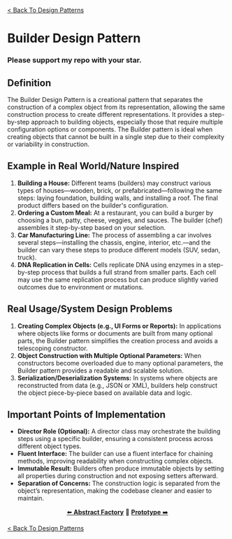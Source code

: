 [< Back To Design Patterns](../../../)

# Builder Design Pattern
### Please support my repo with your star.

## Definition
The Builder Design Pattern is a creational pattern that separates the construction of a complex object from its representation, allowing the same construction process to create different representations. It provides a step-by-step approach to building objects, especially those that require multiple configuration options or components. The Builder pattern is ideal when creating objects that cannot be built in a single step due to their complexity or variability in construction.

## Example in Real World/Nature Inspired
1. **Building a House:** Different teams (builders) may construct various types of houses—wooden, brick, or prefabricated—following the same steps: laying foundation, building walls, and installing a roof. The final product differs based on the builder's configuration.
2. **Ordering a Custom Meal:** At a restaurant, you can build a burger by choosing a bun, patty, cheese, veggies, and sauces. The builder (chef) assembles it step-by-step based on your selection.
3. **Car Manufacturing Line:** The process of assembling a car involves several steps—installing the chassis, engine, interior, etc.—and the builder can vary these steps to produce different models (SUV, sedan, truck).
4. **DNA Replication in Cells:** Cells replicate DNA using enzymes in a step-by-step process that builds a full strand from smaller parts. Each cell may use the same replication process but can produce slightly varied outcomes due to environment or mutations.

## Real Usage/System Design Problems
1. **Creating Complex Objects (e.g., UI Forms or Reports):** In applications where objects like forms or documents are built from many optional parts, the Builder pattern simplifies the creation process and avoids a telescoping constructor.
2. **Object Construction with Multiple Optional Parameters:** When constructors become overloaded due to many optional parameters, the Builder pattern provides a readable and scalable solution.
3. **Serialization/Deserialization Systems:** In systems where objects are reconstructed from data (e.g., JSON or XML), builders help construct the object piece-by-piece based on available data and logic.

## Important Points of Implementation
- **Director Role (Optional):** A director class may orchestrate the building steps using a specific builder, ensuring a consistent process across different object types.
- **Fluent Interface:** The builder can use a fluent interface for chaining methods, improving readability when constructing complex objects.
- **Immutable Result:** Builders often produce immutable objects by setting all properties during construction and not exposing setters afterward.
- **Separation of Concerns:** The construction logic is separated from the object’s representation, making the codebase cleaner and easier to maintain.

<p align="center">
  <a href="../../creational/abstract_factory">⬅️ <strong>Abstract Factory</strong></a>
  🔸
  <a href="../../creational/prototype"><strong>Prototype</strong> ➡️</a>
</p>

[< Back To Design Patterns](../../../)
